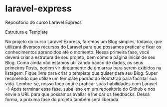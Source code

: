 # laravel-express
Repositório do curso Laravel Express

Estrutura e Template

No projeto do curso Laravel Express, faremos um Blog simples, todavia, que utilizará diversos recursos do Laravel para que possamos praticar e fixar os conhecimentos aprendidos até o momento.
Nessa primeira fase, você deverá criar a estrutura de seu projeto, bem como a página inicial de seu Blog.
Como ainda não estamos utilizando banco de dados, os seus primeiros Posts, podem vir diretamente de um array para serem exibidos na listagem.
Fique livre para criar o template que quiser para seu Blog. Super recomendo que utilize um template padrão do Bootstrap para facilitar sua vida. Lembre-se, nosso foco aqui é praticar suas habilidades com Laravel =)
Após terminar essa fase, suba isso em um repositório do Github e nos envie a URL para que possamos avaliar e lhe dar os feedbacks. Dessa forma, a próxima fase do projeto também será liberada.